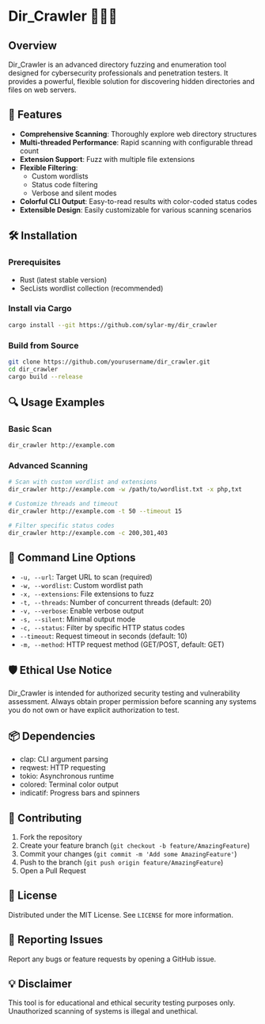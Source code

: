 # Dir_Crawler 🕵️‍♂️🌐

## Overview

Dir_Crawler is an advanced directory fuzzing and enumeration tool designed for cybersecurity professionals and penetration testers. It provides a powerful, flexible solution for discovering hidden directories and files on web servers.

## 🚀 Features

- **Comprehensive Scanning**: Thoroughly explore web directory structures
- **Multi-threaded Performance**: Rapid scanning with configurable thread count
- **Extension Support**: Fuzz with multiple file extensions
- **Flexible Filtering**: 
  - Custom wordlists
  - Status code filtering
  - Verbose and silent modes
- **Colorful CLI Output**: Easy-to-read results with color-coded status codes
- **Extensible Design**: Easily customizable for various scanning scenarios

## 🛠 Installation

### Prerequisites
- Rust (latest stable version)
- SecLists wordlist collection (recommended)

### Install via Cargo
```bash
cargo install --git https://github.com/sylar-my/dir_crawler
```

### Build from Source
```bash
git clone https://github.com/yourusername/dir_crawler.git
cd dir_crawler
cargo build --release
```

## 🔍 Usage Examples

### Basic Scan
```bash
dir_crawler http://example.com
```

### Advanced Scanning
```bash
# Scan with custom wordlist and extensions
dir_crawler http://example.com -w /path/to/wordlist.txt -x php,txt

# Customize threads and timeout
dir_crawler http://example.com -t 50 --timeout 15

# Filter specific status codes
dir_crawler http://example.com -c 200,301,403
```

## 📝 Command Line Options

- `-u, --url`: Target URL to scan (required)
- `-w, --wordlist`: Custom wordlist path
- `-x, --extensions`: File extensions to fuzz
- `-t, --threads`: Number of concurrent threads (default: 20)
- `-v, --verbose`: Enable verbose output
- `-s, --silent`: Minimal output mode
- `-c, --status`: Filter by specific HTTP status codes
- `--timeout`: Request timeout in seconds (default: 10)
- `-m, --method`: HTTP request method (GET/POST, default: GET)

## 🛡️ Ethical Use Notice

Dir_Crawler is intended for authorized security testing and vulnerability assessment. Always obtain proper permission before scanning any systems you do not own or have explicit authorization to test.

## 📦 Dependencies

- clap: CLI argument parsing
- reqwest: HTTP requesting
- tokio: Asynchronous runtime
- colored: Terminal color output
- indicatif: Progress bars and spinners

## 🤝 Contributing

1. Fork the repository
2. Create your feature branch (`git checkout -b feature/AmazingFeature`)
3. Commit your changes (`git commit -m 'Add some AmazingFeature'`)
4. Push to the branch (`git push origin feature/AmazingFeature`)
5. Open a Pull Request

## 📄 License

Distributed under the MIT License. See `LICENSE` for more information.

## 🐛 Reporting Issues

Report any bugs or feature requests by opening a GitHub issue.

## 💡 Disclaimer

This tool is for educational and ethical security testing purposes only. Unauthorized scanning of systems is illegal and unethical.
